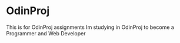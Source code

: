 # OdinProj
This is for OdinProj assignments
Im studying in OdinProj to become a Programmer and Web Developer
